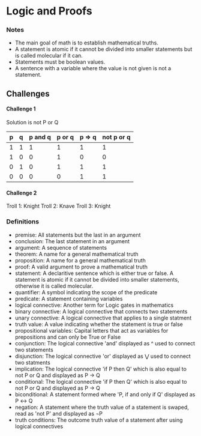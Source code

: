 # Logic and Proofs

### Notes
* The main goal of math is to establish mathematical truths.
* A statement is atomic if it cannot be divided into smaller statements but is called molecular if it can.
* Statements must be boolean values.
* A sentence with a variable where the value is not given is not a statement.
## Challenges
#### Challenge 1 
Solution is not P or Q

|  p  |  q  |  p and q  |  p or q  |  p => q  |  not p or q  |
|-----|-----|-----------|----------|----------|--------------|
|  1  |  1  |     1     |    1     |    1     |      1       |
|  1  |  0  |     0     |    1     |    0     |      0       |
|  0  |  1  |     0     |    1     |    1     |      1       |
|  0  |  0  |     0     |    0     |    1     |      1       |
#### Challenge 2
Troll 1: Knight
Troll 2: Knave
Troll 3: Knight
### Definitions

* premise: All statements but the last in an argument
* conclusion: The last statement in an argument
* argument: A sequence of statements
* theorem: A name for a general mathematical truth
* proposition: A name for a general mathematical truth
* proof: A valid argument to prove a mathematical truth
* statement: A declaritive sentence which is either true or false. A statement is atomic if it cannot be divided into smaller statements, otherwise it is called molecular.
* quantifier: A symbol indicating the scope of the predicate
* predicate: A statement containing variables
* logical connective: Another term for Logic gates in mathematics
* binary connective: A logical connective that connects two statements
* unary connective: A logical connective that applies to a single statment
* truth value: A value indicating whether the statement is true or false
* propositional variables: Capital letters that act as variables for prepositions and can only be True or False
* conjunction: The logical connective 'and' displayed as ^ used to connect two statements
* disjunction: The logical connective 'or' displayed as ⋁ used to connect two statments
* implication: The logical connective 'if P then Q' which is also equal to not P or Q and displayed as P → Q
* conditional: The logical connective 'if P then Q' which is also equal to not P or Q and displayed as P → Q
* biconditional: A statement formed where 'P, if and only if Q' displayed as P ↔ Q
* negation: A statement where the truth value of a statement is swaped, read as 'not P' and displayed as ¬P
* truth conditions: The outcome truth value of a statement after using logical connectives
